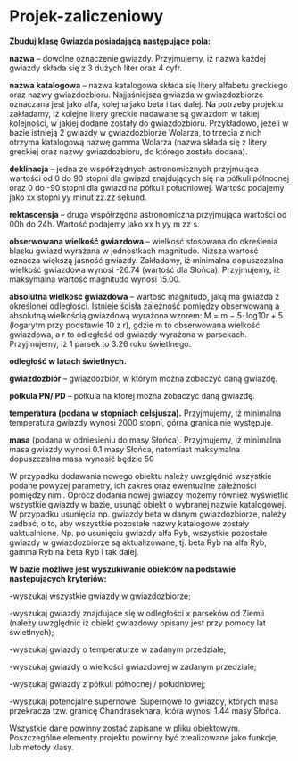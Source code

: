 # Projek-zaliczeniowy

**Zbuduj klasę Gwiazda posiadającą następujące pola:**

**nazwa** – dowolne oznaczenie gwiazdy. Przyjmujemy, iż nazwa każdej
gwiazdy składa się z 3 dużych liter oraz 4 cyfr.

**nazwa katalogowa** – nazwa katalogowa składa się litery alfabetu
greckiego oraz nazwy gwiazdozbioru. Najjaśniejsza gwiazda w
gwiazdozbiorze oznaczana jest jako alfa, kolejna jako beta i tak
dalej. Na potrzeby projektu zakładamy, iż kolejne litery greckie
nadawane są gwiazdom w takiej kolejności, w jakiej dodane zostały
do gwiazdozbioru. Przykładowo, jeżeli w bazie istnieją 2 gwiazdy w
gwiazdozbiorze Wolarza, to trzecia z nich otrzyma katalogową nazwę
gamma Wolarza (nazwa składa się z litery greckiej oraz nazwy
gwiazdozbioru, do którego została dodana).

**deklinacja** – jedna ze współrzędnych astronomicznych przyjmująca
wartości od 0 do 90 stopni dla gwiazd znajdujących się na półkuli
północnej oraz 0 do -90 stopni dla gwiazd na półkuli południowej.
Wartość podajemy jako xx stopni yy minut zz.zz sekund.

**rektascensja** – druga współrzędna astronomiczna przyjmująca
wartości od 00h do 24h. Wartość podajemy jako xx h yy m zz s.

**obserwowana wielkość gwiazdowa** – wielkość stosowana do określenia
blasku gwiazd wyrażana w jednostkach magnitudo. Niższa wartość
oznacza większą jasność gwiazdy. Zakładamy, iż minimalna
dopuszczalna wielkość gwiazdowa wynosi -26.74 (wartość dla
Słońca). Przyjmujemy, iż maksymalna wartość magnitudo wynosi
15.00.

**absolutna wielkość gwiazdowa** – wartość magnitudo, jaką ma
gwiazda z określonej odległości. Istnieje ścisła zależność pomiędzy
obserwowaną a absolutną wielkością gwiazdową wyrażona wzorem:
M = m − 5· log10r + 5 (logarytm przy podstawie 10 z r), gdzie m to
obserwowana wielkość gwiazdowa, a r to odległość od gwiazdy
wyrażona w parsekach. Przyjmujemy, iż 1 parsek to 3.26 roku
świetlnego.

**odległość w latach świetlnych.**

**gwiazdozbiór** – gwiazdozbiór, w którym można zobaczyć daną
gwiazdę.

**półkula PN/ PD** – półkula na której można zobaczyć daną gwiazdę.

**temperatura (podana w stopniach celsjusza).** Przyjmujemy, iż
minimalna temperatura gwiazdy wynosi 2000 stopni, górna granica
nie występuje.

**masa** (podana w odniesieniu do masy Słońca). Przyjmujemy, iż
minimalna masa gwiazdy wynosi 0.1 masy Słońca, natomiast
maksymalna dopuszczalna masa wynosić będzie 50

W przypadku dodawania nowego obiektu należy uwzględnić wszystkie
podane powyżej parametry, ich zakres oraz ewentualne zależności
pomiędzy nimi.
Oprócz dodania nowej gwiazdy możemy również wyświetlić wszystkie
gwiazdy w bazie, usunąć obiekt o wybranej nazwie katalogowej. W
przypadku usunięcia np. gwiazdy beta w danym gwiazdozbiorze, należy
zadbać, o to, aby wszystkie pozostałe nazwy katalogowe zostały
uaktualnione. Np. po usunięciu gwiazdy alfa Ryb, wszystkie pozostałe
gwiazdy w gwiazdozbiorze są aktualizowane, tj. beta Ryb na alfa Ryb,
gamma Ryb na beta Ryb i tak dalej.

**W bazie możliwe jest wyszukiwanie obiektów na podstawie następujących
kryteriów:**

-wyszukaj wszystkie gwiazdy w gwiazdozbiorze;

-wyszukaj gwiazdy znajdujące się w odległości x parseków od Ziemii
(należy uwzględnić iż obiekt gwiazdowy opisany jest przy pomocy lat
świetlnych);

-wyszukaj gwiazdy o temperaturze w zadanym przedziale;

-wyszukaj gwiazdy o wielkości gwiazdowej w zadanym przedziale;

-wyszukaj gwiazdy z półkuli północnej / południowej;

-wyszukaj potencjalne supernowe. Supernowe to gwiazdy, których
masa przekracza tzw. granicę Chandrasekhara, która wynosi 1.44
masy Słońca.

Wszystkie dane powinny zostać zapisane w pliku obiektowym.
Poszczególne elementy projektu powinny być zrealizowane jako funkcje,
lub metody klasy.

